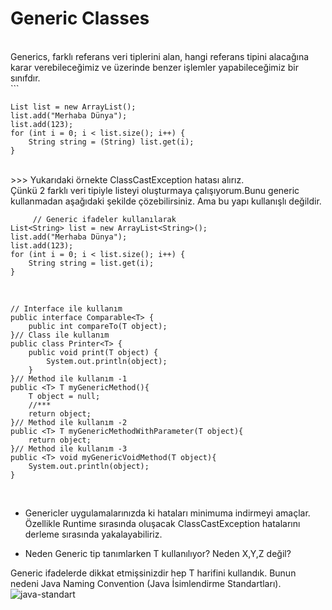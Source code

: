 # Generic Classes
<br>
Generics, farklı referans veri tiplerini alan, hangi referans tipini alacağına karar verebileceğimiz ve üzerinde benzer işlemler yapabileceğimiz bir sınıfdır.
<br>
```

```
List list = new ArrayList();
list.add("Merhaba Dünya");
list.add(123);
for (int i = 0; i < list.size(); i++) {
    String string = (String) list.get(i);
}

```
<br>
 >>> Yukarıdaki örnekte ClassCastException hatası alırız.<br>
 Çünkü 2 farklı veri tipiyle listeyi oluşturmaya çalışıyorum.Bunu generic kullanmadan aşağıdaki şekilde çözebilirsiniz. Ama bu yapı kullanışlı değildir.
 <br>

```
     // Generic ifadeler kullanılarak
List<String> list = new ArrayList<String>();
list.add("Merhaba Dünya");
list.add(123);
for (int i = 0; i < list.size(); i++) {
    String string = list.get(i);
}
```

<br>

```
// Interface ile kullanım
public interface Comparable<T> {
    public int compareTo(T object);
}// Class ile kullanım
public class Printer<T> {
    public void print(T object) {
        System.out.println(object);
    }
}// Method ile kullanım -1
public <T> T myGenericMethod(){
    T object = null;
    //***
    return object;
}// Method ile kullanım -2
public <T> T myGenericMethodWithParameter(T object){
    return object;
}// Method ile kullanım -3
public <T> void myGenericVoidMethod(T object){
    System.out.println(object);
}
```
<br>

- Genericler uygulamalarınızda ki hataları minimuma indirmeyi amaçlar. Özellikle Runtime sırasında oluşacak ClassCastException hatalarını derleme sırasında yakalayabiliriz.

- Neden Generic tip tanımlarken T kullanılıyor? Neden X,Y,Z değil?

Generic ifadelerde dikkat etmişsinizdir hep T harifini kullandık. Bunun nedeni Java Naming Convention (Java İsimlendirme Standartları).<br>
![java-standart](https://miro.medium.com/max/700/1*ByVvLDTIU7rBtleJb-KhiA.png)



